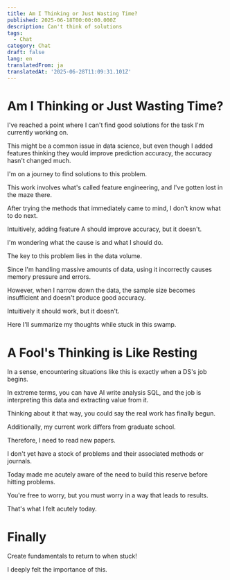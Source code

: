 ```yaml
---
title: Am I Thinking or Just Wasting Time?
published: 2025-06-18T00:00:00.000Z
description: Can't think of solutions
tags:
  - Chat
category: Chat
draft: false
lang: en
translatedFrom: ja
translatedAt: '2025-06-28T11:09:31.101Z'
---
```


# Am I Thinking or Just Wasting Time?

I've reached a point where I can't find good solutions for the task I'm currently working on.

This might be a common issue in data science, but even though I added features thinking they would improve prediction accuracy, the accuracy hasn't changed much.

I'm on a journey to find solutions to this problem.

This work involves what's called feature engineering, and I've gotten lost in the maze there.

After trying the methods that immediately came to mind, I don't know what to do next.

Intuitively, adding feature A should improve accuracy, but it doesn't.

I'm wondering what the cause is and what I should do.

The key to this problem lies in the data volume.

Since I'm handling massive amounts of data, using it incorrectly causes memory pressure and errors.

However, when I narrow down the data, the sample size becomes insufficient and doesn't produce good accuracy.

Intuitively it should work, but it doesn't.

Here I'll summarize my thoughts while stuck in this swamp.

# A Fool's Thinking is Like Resting

In a sense, encountering situations like this is exactly when a DS's job begins.

In extreme terms, you can have AI write analysis SQL, and the job is interpreting this data and extracting value from it.

Thinking about it that way, you could say the real work has finally begun.

Additionally, my current work differs from graduate school.

Therefore, I need to read new papers.

I don't yet have a stock of problems and their associated methods or journals.

Today made me acutely aware of the need to build this reserve before hitting problems.

You're free to worry, but you must worry in a way that leads to results.

That's what I felt acutely today.

# Finally

Create fundamentals to return to when stuck!

I deeply felt the importance of this.

